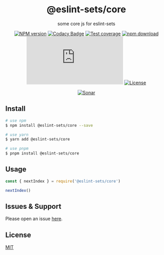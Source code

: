 <div style="text-align: center;" align="center">

# @eslint-sets/core

some core js for eslint-sets

[![NPM version][npm-image]][npm-url]
[![Codacy Badge][codacy-image]][codacy-url]
[![Test coverage][codecov-image]][codecov-url]
[![npm download][download-image]][download-url]
[![gzip][gzip-image]][gzip-url]
[![License][license-image]][license-url]

[![Sonar][sonar-image]][sonar-url]

</div>

## Install

```bash
# use npm
$ npm install @eslint-sets/core --save

# use yarn
$ yarn add @eslint-sets/core

# use pnpm
$ pnpm install @eslint-sets/core
```

## Usage

```js
const { nextIndex } = require('@eslint-sets/core')

nextIndex()
```

## Issues & Support

Please open an issue [here](https://github.com/saqqdy/@eslint-sets/core/issues).

## License

[MIT](LICENSE)

[npm-image]: https://img.shields.io/npm/v/@eslint-sets/core.svg?style=flat-square
[npm-url]: https://npmjs.org/package/@eslint-sets/core
[codacy-image]: https://app.codacy.com/project/badge/Grade/f70d4880e4ad4f40aa970eb9ee9d0696
[codacy-url]: https://www.codacy.com/gh/saqqdy/@eslint-sets/core/dashboard?utm_source=github.com&utm_medium=referral&utm_content=saqqdy/@eslint-sets/core&utm_campaign=Badge_Grade
[codecov-image]: https://img.shields.io/codecov/c/github/saqqdy/@eslint-sets/core.svg?style=flat-square
[codecov-url]: https://codecov.io/github/saqqdy/@eslint-sets/core?branch=master
[download-image]: https://img.shields.io/npm/dm/@eslint-sets/core.svg?style=flat-square
[download-url]: https://npmjs.org/package/@eslint-sets/core
[gzip-image]: http://img.badgesize.io/https://unpkg.com/@eslint-sets/core/index.js?compression=gzip&label=gzip%20size:%20JS
[gzip-url]: http://img.badgesize.io/https://unpkg.com/@eslint-sets/core/index.js?compression=gzip&label=gzip%20size:%20JS
[license-image]: https://img.shields.io/badge/License-MIT-blue.svg
[license-url]: LICENSE
[sonar-image]: https://sonarcloud.io/api/project_badges/quality_gate?project=saqqdy_eslint-sets
[sonar-url]: https://sonarcloud.io/dashboard?id=saqqdy_eslint-sets
